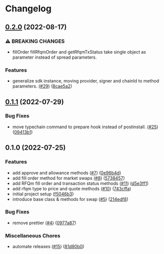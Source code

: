 # Changelog

## [0.2.0](https://github.com/0xProject/0x-sdk/compare/v0.1.1...v0.2.0) (2022-08-17)


### ⚠ BREAKING CHANGES

* fillOrder fillRfqmOrder and getRfqmTxStatus take single object as parameter instead of spread parameters.

### Features

* generalize sdk instance, moving provider, signer and chainId to method parameters. ([#29](https://github.com/0xProject/0x-sdk/issues/29)) ([8cae5a2](https://github.com/0xProject/0x-sdk/commit/8cae5a2e0841c51e809aeaba4ac1941a68d575bd))

## [0.1.1](https://github.com/0xProject/0x-sdk/compare/v0.1.0...v0.1.1) (2022-07-29)


### Bug Fixes

* move typechain command to prepare hook instead of postinstall. ([#25](https://github.com/0xProject/0x-sdk/issues/25)) ([09413b1](https://github.com/0xProject/0x-sdk/commit/09413b1ffb0e2fa5ae1b3fa78687d360e7d9e025))

## 0.1.0 (2022-07-25)


### Features

* add approve and allowance methods ([#7](https://github.com/0xProject/0x-sdk/issues/7)) ([0e96b4d](https://github.com/0xProject/0x-sdk/commit/0e96b4df3021c1e20d95283999d9657f671feb30))
* add fill order method for market swaps ([#8](https://github.com/0xProject/0x-sdk/issues/8)) ([5738457](https://github.com/0xProject/0x-sdk/commit/57384576ce62f49fbe3b06354e211d64f0f57b56))
* add RFQm fill order and transaction status methods ([#11](https://github.com/0xProject/0x-sdk/issues/11)) ([d5e3ff1](https://github.com/0xProject/0x-sdk/commit/d5e3ff145d3ca7d0dadf0739caee3c094b7bf4d5))
* add rfqm type to price and quote methods ([#10](https://github.com/0xProject/0x-sdk/issues/10)) ([743cffa](https://github.com/0xProject/0x-sdk/commit/743cffa07a1f3a54c6b9d08e44e794cb93bbff44))
* initial project setup ([f5046b3](https://github.com/0xProject/0x-sdk/commit/f5046b3dc5c89f5c2684bb39f11c00cd9394816c))
* introduce base class & methods for swap ([#5](https://github.com/0xProject/0x-sdk/issues/5)) ([214edf8](https://github.com/0xProject/0x-sdk/commit/214edf8fc75368c8ba74d61af082dac14a2804ff))


### Bug Fixes

* remove prettier ([#4](https://github.com/0xProject/0x-sdk/issues/4)) ([0977a87](https://github.com/0xProject/0x-sdk/commit/0977a8720bf39b86937e93658da150b8e2a4fd0f))


### Miscellaneous Chores

* automate releases ([#15](https://github.com/0xProject/0x-sdk/issues/15)) ([81d80b0](https://github.com/0xProject/0x-sdk/commit/81d80b0c7093ad5b5e05218a2f0ad5e5c2971fcb))
